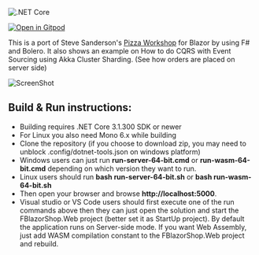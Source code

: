 ![.NET Core](https://github.com/OnurGumus/FBlazorShop/workflows/.NET%20Core/badge.svg)

[![Open in Gitpod](https://gitpod.io/button/open-in-gitpod.svg)](https://gitpod.io/#https://github.com/OnurGumus/FBlazorShop)

This is a port of Steve Sanderson's [Pizza Workshop](https://github.com/dotnet-presentations/blazor-workshop) for Blazor
by using F# and Bolero. It also shows an example on How to do CQRS with Event Sourcing using Akka Cluster Sharding. (See how orders are placed on server side)


![ScreenShot](FBlazorShop.gif)
## Build & Run instructions:
- Building requires .NET Core 3.1.300 SDK or newer 
- For Linux you also need Mono 6.x while building
- Clone the repository (if you choose to download zip, you may need to unblock .config/dotnet-tools.json on windows platform)
- Windows users can just run **run-server-64-bit.cmd** or **run-wasm-64-bit.cmd** depending on which version they want to run.
- Linux users should run **bash run-server-64-bit.sh** or **bash run-wasm-64-bit.sh**
- Then open your browser and browse **http://localhost:5000**.
- Visual studio or VS Code users should first execute one of the run commands above then they can just open the solution and start the FBlazorShop.Web project (better set it as StartUp project). By default the application runs on Server-side mode. If you want Web Assembly, just add WASM compilation constant to the FBlazorShop.Web project and rebuild.


